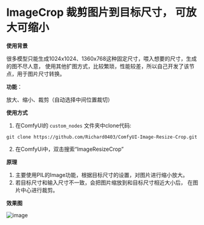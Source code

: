 # ImageCrop 裁剪图片到目标尺寸， 可放大可缩小

**使用背景**

很多模型只能生成1024x1024、1360x768这种固定尺寸，喂入想要的尺寸，生成的图不尽人意， 
使用其他扩图方式，比较繁琐，性能较差，所以自己开发了该节点，用于图片尺寸转换。

**功能**： 

放大、缩小、裁剪（自动选择中间位置裁切）

**使用方式**

1. 在ComfyUI的 `custom_nodes` 文件夹中clone代码:

```
git clone https://github.com/Richard0403/ComfyUI-Image-Resize-Crop.git
```
 
2. 在ComfyUi中，双击搜索“ImageResizeCrop”

**原理**

1. 主要使用PIL的Image功能，根据目标尺寸的设置，对图片进行缩小放大。
2. 若目标尺寸和输入尺寸不一致，会把图片缩放到和目标尺寸相近大小后， 在图片中心进行裁剪。

**效果图**

![image](https://github.com/Richard0403/ComfyUI-Image-Resize-Crop/assets/14147304/128d4c48-a5dd-4aeb-b867-90bf991de041)

